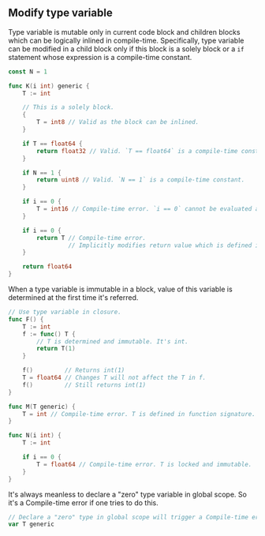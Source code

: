 ## Modify type variable ##

Type variable is mutable only in current code block and children blocks which can be logically inlined in compile-time. Specifically, type variable can be modified in a child block only if this block is a solely block or a `if` statement whose expression is a compile-time constant.

```go
const N = 1

func K(i int) generic {
	T := int

	// This is a solely block.
	{
		T = int8 // Valid as the block can be inlined.
	}

	if T == float64 {
		return float32 // Valid. `T == float64` is a compile-time constant.
	}

	if N == 1 {
		return uint8 // Valid. `N == 1` is a compile-time constant.
	}

	if i == 0 {
		T = int16 // Compile-time error. `i == 0` cannot be evaluated at compile-time.
	}

	if i == 0 {
		return T // Compile-time error.
		         // Implicitly modifies return value which is defined in outer scope.
	}

	return float64
}
```

When a type variable is immutable in a block, value of this variable is determined at the first time it's referred.

```go
// Use type variable in closure.
func F() {
	T := int
	f := func() T {
		// T is determined and immutable. It's int.
		return T(1)
	}

	f()         // Returns int(1)
	T = float64 // Changes T will not affect the T in f.
	f()         // Still returns int(1)
}

func M(T generic) {
	T = int // Compile-time error. T is defined in function signature. It's immutable.
}

func N(i int) {
	T := int

	if i == 0 {
		T = float64 // Compile-time error. T is locked and immutable.
	}
}
```

It's always meanless to declare a "zero" type variable in global scope. So it's a Compile-time error if one tries to do this.

```go
// Declare a "zero" type in global scope will trigger a Compile-time error.
var T generic
```

